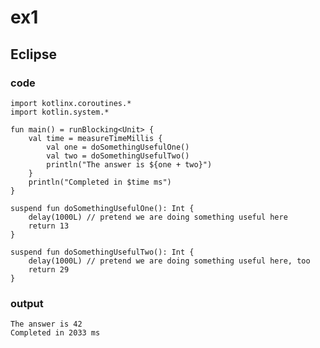 # ex1
## Eclipse
### code
    import kotlinx.coroutines.*
    import kotlin.system.*
    
    fun main() = runBlocking<Unit> {
        val time = measureTimeMillis {
            val one = doSomethingUsefulOne()
            val two = doSomethingUsefulTwo()
            println("The answer is ${one + two}")
        }
        println("Completed in $time ms")    
    }
    
    suspend fun doSomethingUsefulOne(): Int {
        delay(1000L) // pretend we are doing something useful here
        return 13
    }
    
    suspend fun doSomethingUsefulTwo(): Int {
        delay(1000L) // pretend we are doing something useful here, too
        return 29
    }
### output
    The answer is 42
    Completed in 2033 ms
